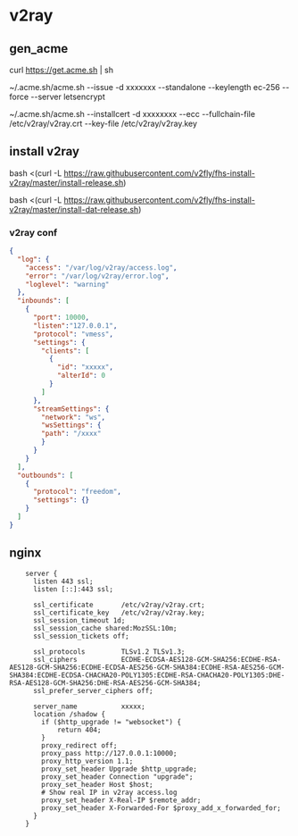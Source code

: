 # v2ray

## gen_acme

curl https://get.acme.sh | sh

~/.acme.sh/acme.sh --issue -d xxxxxxx --standalone --keylength ec-256 --force --server letsencrypt


~/.acme.sh/acme.sh --installcert -d xxxxxxxx --ecc --fullchain-file /etc/v2ray/v2ray.crt --key-file /etc/v2ray/v2ray.key

## install v2ray

bash <(curl -L https://raw.githubusercontent.com/v2fly/fhs-install-v2ray/master/install-release.sh)

bash <(curl -L https://raw.githubusercontent.com/v2fly/fhs-install-v2ray/master/install-dat-release.sh)


### v2ray conf
```json
{
  "log": {
    "access": "/var/log/v2ray/access.log",
    "error": "/var/log/v2ray/error.log",
    "loglevel": "warning"
  },
  "inbounds": [
    {
      "port": 10000,
      "listen":"127.0.0.1",
      "protocol": "vmess",
      "settings": {
        "clients": [
          {
            "id": "xxxxx",
            "alterId": 0
          }
        ]
      },
      "streamSettings": {
        "network": "ws",
        "wsSettings": {
        "path": "/xxxx"
        }
      }
    }
  ],
  "outbounds": [
    {
      "protocol": "freedom",
      "settings": {}
    }
  ]
}
```

## nginx
```
    server {
      listen 443 ssl;
      listen [::]:443 ssl;
      
      ssl_certificate       /etc/v2ray/v2ray.crt;
      ssl_certificate_key   /etc/v2ray/v2ray.key;
      ssl_session_timeout 1d;
      ssl_session_cache shared:MozSSL:10m;
      ssl_session_tickets off;
      
      ssl_protocols         TLSv1.2 TLSv1.3;
      ssl_ciphers           ECDHE-ECDSA-AES128-GCM-SHA256:ECDHE-RSA-AES128-GCM-SHA256:ECDHE-ECDSA-AES256-GCM-SHA384:ECDHE-RSA-AES256-GCM-SHA384:ECDHE-ECDSA-CHACHA20-POLY1305:ECDHE-RSA-CHACHA20-POLY1305:DHE-RSA-AES128-GCM-SHA256:DHE-RSA-AES256-GCM-SHA384;
      ssl_prefer_server_ciphers off;
      
      server_name           xxxxx;
      location /shadow {
        if ($http_upgrade != "websocket") {
            return 404;
        }
        proxy_redirect off;
        proxy_pass http://127.0.0.1:10000;
        proxy_http_version 1.1;
        proxy_set_header Upgrade $http_upgrade;
        proxy_set_header Connection "upgrade";
        proxy_set_header Host $host;
        # Show real IP in v2ray access.log
        proxy_set_header X-Real-IP $remote_addr;
        proxy_set_header X-Forwarded-For $proxy_add_x_forwarded_for;
      }
    }
```